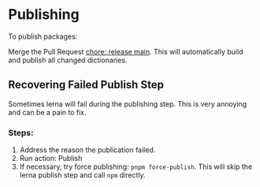 # Publishing

To publish packages:

Merge the Pull Request [chore: release main](https://github.com/streetsidesoftware/cspell-dicts/pulls?q=is%3Apr+is%3Aopen+chore+release+main).
This will automatically build and publish all changed dictionaries.

## Recovering Failed Publish Step

Sometimes lerna will fail during the publishing step. This is very annoying and can be a pain to fix.

### Steps:

1. Address the reason the publication failed.
1. Run action: Publish
1. If necessary, try force publishing: `pnpm force-publish`. This will skip the lerna publish step and call `npm` directly.

